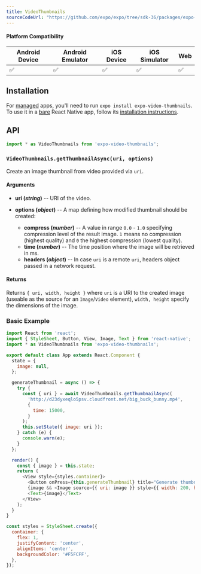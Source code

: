 ```yaml
---
title: VideoThumbnails
sourceCodeUrl: "https://github.com/expo/expo/tree/sdk-36/packages/expo-video-thumbnails"
---
```


#### Platform Compatibility

| Android Device | Android Emulator | iOS Device | iOS Simulator |  Web  |
| ------ | ---------- | ------ | ------ | ------ |
| ✅     |  ✅     | ✅     | ✅     | ✅    |

## Installation

For [managed](../../introduction/managed-vs-bare/#managed-workflow) apps, you'll need to run `expo install expo-video-thumbnails`. To use it in a [bare](../../introduction/managed-vs-bare/#bare-workflow) React Native app, follow its [installation instructions](https://github.com/expo/expo/tree/master/packages/expo-video-thumbnails).

## API

```js
import * as VideoThumbnails from 'expo-video-thumbnails';
```

### `VideoThumbnails.getThumbnailAsync(uri, options)`

Create an image thumbnail from video provided via `uri`.

#### Arguments

- **uri (_string_)** -- URI of the video.

- **options (_object_)** -- A map defining how modified thumbnail should be created:

  - **compress (_number_)** -- A value in range `0.0` - `1.0` specifying compression level of the result image. `1` means no compression (highest quality) and `0` the highest compression (lowest quality).
  - **time (_number_)** -- The time position where the image will be retrieved in ms.
  - **headers (_object_)** -- In case `uri` is a remote `uri`, headers object passed in a network request.

#### Returns

Returns `{ uri, width, height }` where `uri` is a URI to the created image (useable as the source for an `Image`/`Video` element), `width, height` specify the dimensions of the image.

### Basic Example

```javascript
import React from 'react';
import { StyleSheet, Button, View, Image, Text } from 'react-native';
import * as VideoThumbnails from 'expo-video-thumbnails';

export default class App extends React.Component {
  state = {
    image: null,
  };

  generateThumbnail = async () => {
    try {
      const { uri } = await VideoThumbnails.getThumbnailAsync(
        'http://d23dyxeqlo5psv.cloudfront.net/big_buck_bunny.mp4',
        {
          time: 15000,
        }
      );
      this.setState({ image: uri });
    } catch (e) {
      console.warn(e);
    }
  };

  render() {
    const { image } = this.state;
    return (
      <View style={styles.container}>
        <Button onPress={this.generateThumbnail} title="Generate thumbnail" />
        {image && <Image source={{ uri: image }} style={{ width: 200, height: 200 }} />}
        <Text>{image}</Text>
      </View>
    );
  }
}

const styles = StyleSheet.create({
  container: {
    flex: 1,
    justifyContent: 'center',
    alignItems: 'center',
    backgroundColor: '#F5FCFF',
  },
});
```
